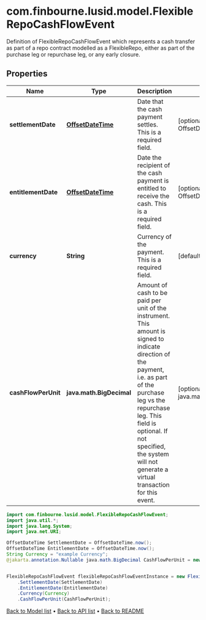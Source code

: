 # com.finbourne.lusid.model.FlexibleRepoCashFlowEvent
Definition of FlexibleRepoCashFlowEvent which represents a cash transfer as part of a repo contract modelled  as a FlexibleRepo, either as part of the purchase leg or repurchase leg, or any early closure.

## Properties

Name | Type | Description | Notes
------------ | ------------- | ------------- | -------------
**settlementDate** | [**OffsetDateTime**](OffsetDateTime.md) | Date that the cash payment settles. This is a required field. | [optional] [default to OffsetDateTime]
**entitlementDate** | [**OffsetDateTime**](OffsetDateTime.md) | Date the recipient of the cash payment is entitled to receive the cash. This is a required field. | [optional] [default to OffsetDateTime]
**currency** | **String** | Currency of the payment. This is a required field. | [default to String]
**cashFlowPerUnit** | **java.math.BigDecimal** | Amount of cash to be paid per unit of the instrument.  This amount is signed to indicate direction of the payment, i.e. as part of the purchase leg vs the repurchase leg.  This field is optional. If not specified, the system will not generate a virtual transaction for this event. | [optional] [default to java.math.BigDecimal]

```java
import com.finbourne.lusid.model.FlexibleRepoCashFlowEvent;
import java.util.*;
import java.lang.System;
import java.net.URI;

OffsetDateTime SettlementDate = OffsetDateTime.now();
OffsetDateTime EntitlementDate = OffsetDateTime.now();
String Currency = "example Currency";
@jakarta.annotation.Nullable java.math.BigDecimal CashFlowPerUnit = new java.math.BigDecimal("100.00");


FlexibleRepoCashFlowEvent flexibleRepoCashFlowEventInstance = new FlexibleRepoCashFlowEvent()
    .SettlementDate(SettlementDate)
    .EntitlementDate(EntitlementDate)
    .Currency(Currency)
    .CashFlowPerUnit(CashFlowPerUnit);
```


[Back to Model list](../README.md#documentation-for-models) &#8226; [Back to API list](../README.md#documentation-for-api-endpoints) &#8226; [Back to README](../README.md)
